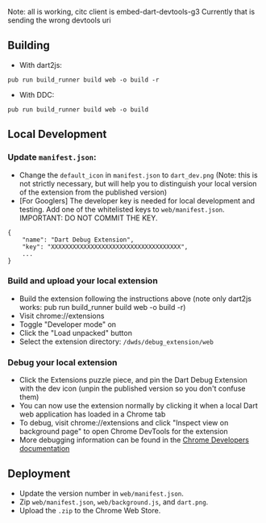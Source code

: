 Note: all is working, citc client is embed-dart-devtools-g3
Currently that is sending the wrong devtools uri

## Building

- With dart2js:

```
pub run build_runner build web -o build -r
```

- With DDC:

```
pub run build_runner build web -o build
```
## Local Development

### Update `manifest.json`:

* Change the `default_icon` in `manifest.json` to `dart_dev.png` (Note: this is not strictly necessary, but will help you to distinguish your local version of the extension from the published version)
* [For Googlers] The developer key is needed for local development and testing. Add one of the whitelisted keys to `web/manifest.json`. IMPORTANT: DO NOT COMMIT THE KEY.

```
{
    "name": "Dart Debug Extension",
    "key": "XXXXXXXXXXXXXXXXXXXXXXXXXXXXXXXXXXXX",
    ...
}
```

### Build and upload your local extension

* Build the extension following the instructions above (note only dart2js works: pub run build_runner build web -o build -r)
* Visit chrome://extensions
* Toggle "Developer mode" on
* Click the "Load unpacked" button
* Select the extension directory: `/dwds/debug_extension/web`

### Debug your local extension
* Click the Extensions puzzle piece, and pin the Dart Debug Extension with the dev icon (unpin the published version so you don't confuse them)
* You can now use the extension normally by clicking it when a local Dart web application has loaded in a Chrome tab
* To debug, visit chrome://extensions and click "Inspect view on background page" to open Chrome DevTools for the extension 
* More debugging information can be found in the [Chrome Developers documentation](https://developer.chrome.com/docs/extensions/mv3/devguide/)


## Deployment

- Update the version number in `web/manifest.json`.
- Zip `web/manifest.json`, `web/background.js`, and `dart.png`.
- Upload the `.zip` to the Chrome Web Store.

